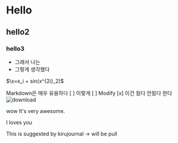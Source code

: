 # Hello
## hello2
### hello3
- 그래서 나는
- 그렇게 생각했다

$\x=x_i + sin(x^{2i}_2)$



Markdown은 매우 유용하다
[ ] 이렇게
[ ] Modify
[x] 이건 됬다 안됬다 한다
 ![download](/assets/download.jpg)

 wow It's very awesome.

 I loves you

This is suggested by kirujournal
-> will be pull
